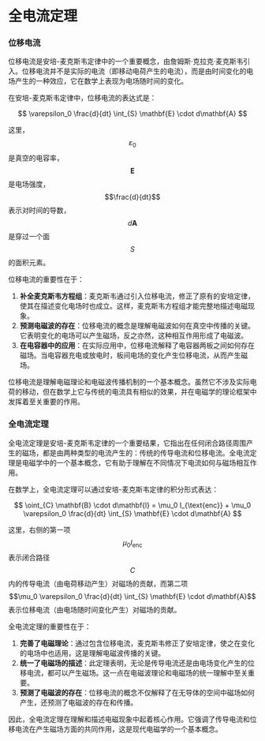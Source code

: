 # 全电流定理

### 位移电流

位移电流是安培-麦克斯韦定律中的一个重要概念，由詹姆斯·克拉克·麦克斯韦引入。位移电流并不是实际的电流（即移动电荷产生的电流），而是由时间变化的电场产生的一种效应，它在数学上表现为电场随时间的变化。

在安培-麦克斯韦定律中，位移电流的表达式是：

$$
\varepsilon_0 \frac{d}{dt} \int_{S} \mathbf{E} \cdot d\mathbf{A}
$$

这里，$$\varepsilon_0$$ 是真空的电容率，$$\mathbf{E}$$ 是电场强度，$$\frac{d}{dt}$$ 表示对时间的导数，$$d\mathbf{A}$$ 是穿过一个面 $$S$$ 的面积元素。

位移电流的重要性在于：

1. **补全麦克斯韦方程组**：麦克斯韦通过引入位移电流，修正了原有的安培定律，使其在描述变化电场时也成立。这样，麦克斯韦方程组才能完整地描述电磁现象。
2. **预测电磁波的存在**：位移电流的概念是理解电磁波如何在真空中传播的关键。它表明变化的电场可以产生磁场，反之亦然，这种相互作用形成了电磁波。
3. **在电容器中的应用**：在实际应用中，位移电流解释了电容器两板之间如何存在磁场。当电容器充电或放电时，板间电场的变化产生位移电流，从而产生磁场。

位移电流是理解电磁理论和电磁波传播机制的一个基本概念。虽然它不涉及实际电荷的移动，但在数学上它与传统的电流具有相似的效果，并在电磁学的理论框架中发挥着至关重要的作用。

### 全电流定理

全电流定理是安培-麦克斯韦定律的一个重要结果，它指出在任何闭合路径周围产生的磁场，都是由两种类型的电流产生的：传统的传导电流和位移电流。全电流定理是电磁学中的一个基本概念，它有助于理解在不同情况下电流如何与磁场相互作用。

在数学上，全电流定理可以通过安培-麦克斯韦定律的积分形式表达：

$$
\oint_{C} \mathbf{B} \cdot d\mathbf{l} = \mu_0 I_{\text{enc}} + \mu_0 \varepsilon_0 \frac{d}{dt} \int_{S} \mathbf{E} \cdot d\mathbf{A}
$$

这里，右侧的第一项 $$\mu_0 I_{\text{enc}}$$ 表示闭合路径 $$C$$ 内的传导电流（由电荷移动产生）对磁场的贡献，而第二项 $$\mu_0 \varepsilon_0 \frac{d}{dt} \int_{S} \mathbf{E} \cdot d\mathbf{A}$$ 表示位移电流（由电场随时间变化产生）对磁场的贡献。

全电流定理的重要性在于：

1. **完善了电磁理论**：通过包含位移电流，麦克斯韦修正了安培定律，使之在变化的电场中也适用，这是理解电磁波传播的关键。
2. **统一了电磁场的描述**：此定理表明，无论是传导电流还是由电场变化产生的位移电流，都可以产生磁场。这一点在电磁波理论和电磁场的统一理解中至关重要。
3. **预测了电磁波的存在**：位移电流的概念不仅解释了在无导体的空间中磁场如何产生，还预测了电磁波的存在和传播。

因此，全电流定理在理解和描述电磁现象中起着核心作用。它强调了传导电流和位移电流在产生磁场方面的共同作用，这是现代电磁学的一个基本概念。
